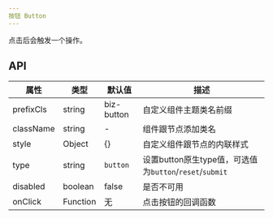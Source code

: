 ```yaml
---
按钮 Button
---
```


点击后会触发一个操作。

## API

| 属性      | 类型    | 默认值       | 描述         |
|----------|---------|------------|--------------|
|prefixCls |string   |biz-button  | 自定义组件主题类名前缀|
|className | string  |-           |组件跟节点添加类名|
|style|Object|{}|自定义组件跟节点的内联样式|
|type      |string   |`button`|设置button原生type值，可选值为`button`/`reset`/`submit`|
| disabled |boolean  | false|  是否不可用   |
| onClick  | Function |无 |  点击按钮的回调函数  |


